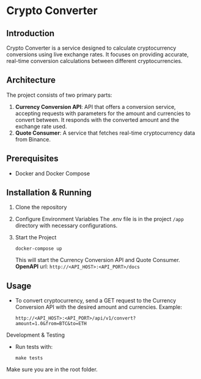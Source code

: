 # Crypto Converter

## Introduction

Crypto Converter is a service designed to calculate cryptocurrency conversions using live exchange rates. It focuses on providing accurate, real-time conversion
calculations between different cryptocurrencies.

## Architecture

The project consists of two primary parts:

1. **Currency Conversion API**: API that offers a conversion service, accepting requests with parameters for the
amount and currencies to convert between. It responds with the converted amount and the exchange rate used.
2. **Quote Consumer**: A service that fetches real-time cryptocurrency data from Binance.


## Prerequisites

* Docker and Docker Compose 

## Installation & Running

1. Clone the repository
2. Configure Environment Variables
The .env file is in the project `/app` directory with necessary configurations.

3. Start the Project
    ```shell
    docker-compose up
    ```
    This will start the Currency Conversion API and Quote Consumer.
    **OpenAPI** url: ``http://<API_HOST>:<API_PORT>/docs``

## Usage
* To convert cryptocurrency, send a GET request to the Currency Conversion API with the desired amount and currencies.
Example:
   ```
   http://<API_HOST>:<API_PORT>/api/v1/convert?amount=1.0&from=BTC&to=ETH
   ```
Development & Testing

* Run tests with:
   ```shell
   make tests
   ```
Make sure you are in the root folder.
